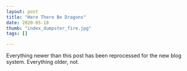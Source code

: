 ```yaml
---
layout: post
title: "Here There Be Dragons"
date: 2020-05-18
thumb: "index_dumpster_fire.jpg"
tags: []

---
```


Everything newer than this post has been reprocessed for the new blog system.  Everything older, not.
